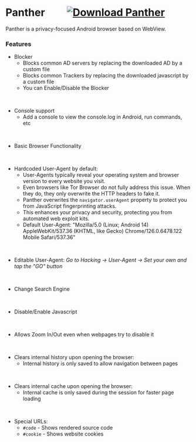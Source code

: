 # Panther &nbsp; &nbsp; &nbsp; &nbsp; [![Download Panther](https://img.shields.io/badge/Download-Panther-blue)](https://github.com/StringManolo/Panther/releases/download/V1.0.6/Panther_stable_ver.1.0.6.apk)


Panther is a privacy-focused Android browser based on WebView.  
  

### Features
- Blocker
  - Blocks common AD servers by replacing the downloaded AD by a custom file
  - Blocks common Trackers by replacing the downloaded javascript by a custom file
  - You can Enable/Disable the Blocker
<br>

- Console support
  - Add a console to view the console.log in Android, run commands, etc
<br>  
  
- Basic Browser Functionality
<br>

- Hardcoded User-Agent by default:
  - User-Agents typically reveal your operating system and browser version to every website you visit.
  - Even browsers like Tor Browser do not fully address this issue. When they do, they only overwrite the HTTP headers to fake it.
  - Panther overwrites the `navigator.userAgent` property to protect you from JavaScript fingerprinting attacks.
  - This enhances your privacy and security, protecting you from automated web exploit kits.
  - Default User-Agent: "Mozilla/5.0 (Linux; Android 14) AppleWebKit/537.36 (KHTML, like Gecko) Chrome/126.0.6478.122 Mobile Safari/537.36"
<br>

- Editable User-Agent: _Go to Hacking -> User-Agent -> Set your own and tap the "GO" button_
<br>

- Change Search Engine
<br>

- Disable/Enable Javascript
<br>

- Allows Zoom In/Out even when webpages try to disable it
<br>

- Clears internal history upon opening the browser:
  - Internal history is only saved to allow navigation between pages
<br>

- Clears internal cache upon opening the browser:
  - Internal cache is only saved during the session for faster page loading
<br>

- Special URLs:
  - `#code` - Shows rendered source code
  - `#cookie` - Shows website cookies

